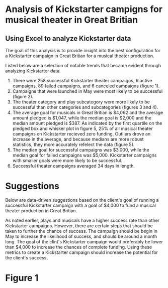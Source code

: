 # Analysis of Kickstarter campigns for musical theater in Great Britian

## Using Excel to analyze Kickstarter data

The goal of this analysis is to provide insight into the best configuration for a Kickstarter campaign in Great Britian for a musical theater production.

Listed below are a selection of notable trends that became evident through analyzing Kickstarter data. 

1. There were 258 successful Kickstarter theater campaigns, 6 active campaigns, 89 failed campaigns, and 6 canceled campaigns (figure 1).
2. Campaigns that were launched in May were most likely to be successful (figure 2).
3. The theater category and play subcategory were more likely to be successful than other categories and subcategories (figures 3 and 4).
4. The average goal for musicals in Great Britian is $4,062 and the average amount pledged is $1,047, while the median goal is $2,000 and the median amount pledged is $387. As indicated by the first quartile on the pledged box and whisker plot in figure 5, 25% of all musical theater campaigns on Kickstarter recieved zero funding. Outliers drove an increase in the average, and because medians are more robust statistics, they more accurately refelect the data (figure 5).
5. The median goal for successful campaigns was $3,000, while the median goal for failed campaigns was $5,000. Kickstarter campaigns with smaller goals were more likely to be successful. 
6. Successful theater campaigns averaged 34 days in length. 

# Suggestions

Below are data-driven suggestions based on the client's goal of running a successful Kickstarter campaign with a goal of $4,000 to fund a musical theater production in Great Britian. 

As noted earlier, plays and musicals have a higher success rate than other Kickstarter campaigns. However, there are certain steps that should be taken to further the chance of success. The campaign should be begin in May to increase the likelihood of success, and should be around a month long. The goal of the clint's Kickstarter campaign would preferably be lower than $4,000 to increase the chances of complete funding. Using these metrics to create a Kickstarter campaign should increase the potential for the client's success. 

# Figure 1
